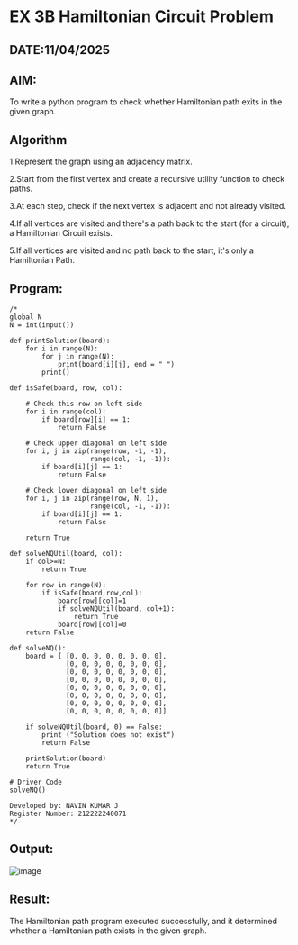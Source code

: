# EX 3B Hamiltonian Circuit Problem
## DATE:11/04/2025
## AIM:
To write a python program to check whether Hamiltonian path exits in the given graph.

## Algorithm
1.Represent the graph using an adjacency matrix.

2.Start from the first vertex and create a recursive utility function to check paths.

3.At each step, check if the next vertex is adjacent and not already visited.

4.If all vertices are visited and there's a path back to the start (for a circuit), a Hamiltonian Circuit exists.

5.If all vertices are visited and no path back to the start, it's only a Hamiltonian Path. 
   

## Program:
```
/*
global N
N = int(input())
 
def printSolution(board):
    for i in range(N):
        for j in range(N):
            print(board[i][j], end = " ")
        print()
 
def isSafe(board, row, col):
 
    # Check this row on left side
    for i in range(col):
        if board[row][i] == 1:
            return False
 
    # Check upper diagonal on left side
    for i, j in zip(range(row, -1, -1),
                    range(col, -1, -1)):
        if board[i][j] == 1:
            return False
 
    # Check lower diagonal on left side
    for i, j in zip(range(row, N, 1),
                    range(col, -1, -1)):
        if board[i][j] == 1:
            return False
 
    return True
 
def solveNQUtil(board, col):
    if col>=N:
        return True
        
    for row in range(N):
        if isSafe(board,row,col):
            board[row][col]=1
            if solveNQUtil(board, col+1):
                return True
            board[row][col]=0
    return False
    
def solveNQ():
    board = [ [0, 0, 0, 0, 0, 0, 0, 0],
              [0, 0, 0, 0, 0, 0, 0, 0],
              [0, 0, 0, 0, 0, 0, 0, 0],
              [0, 0, 0, 0, 0, 0, 0, 0],
              [0, 0, 0, 0, 0, 0, 0, 0],
              [0, 0, 0, 0, 0, 0, 0, 0],
              [0, 0, 0, 0, 0, 0, 0, 0],
              [0, 0, 0, 0, 0, 0, 0, 0]]
 
    if solveNQUtil(board, 0) == False:
        print ("Solution does not exist")
        return False
 
    printSolution(board)
    return True
 
# Driver Code
solveNQ()

Developed by: NAVIN KUMAR J
Register Number: 212222240071  
*/
```

## Output:

![image](https://github.com/user-attachments/assets/a838bb58-575e-48e1-aa28-48be3af31c7d)


## Result:
The Hamiltonian path program executed successfully, and it determined whether a Hamiltonian path exists in the given graph.
